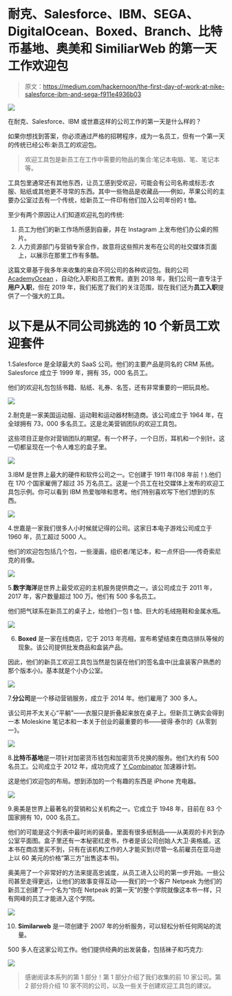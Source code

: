 # 耐克、Salesforce、IBM、SEGA、DigitalOcean、Boxed、Branch、比特币基地、奥美和 SimiliarWeb 的第一天工作欢迎包

> 原文：<https://medium.com/hackernoon/the-first-day-of-work-at-nike-salesforce-ibm-and-sega-f911e4936b03>

![](img/91b8f5a748d44978878940455eeaf3a7.png)

在耐克、Salesforce、IBM 或世嘉这样的公司工作的第一天是什么样的？

如果你想找到答案，你必须通过严格的招聘程序，成为一名员工，但有一个第一天的传统已经公布:新员工的欢迎包。

> 欢迎工具包是新员工在工作中需要的物品的集合:笔记本电脑、笔、笔记本等。

工具包里通常还有其他东西，让员工感到受欢迎，可能会有公司名称或标志:衣服、贴纸或其他更不寻常的东西。其中一些物品是收藏品——例如，苹果公司的主要办公室过去有一个传统，给新员工一件印有他们加入公司年份的 t 恤。

至少有两个原因让人们知道欢迎礼包的传统:

1.  员工为他们的新工作场所感到自豪，并在 Instagram 上发布他们办公桌的照片。
2.  人力资源部门与营销专家合作，故意将这些照片发布在公司的社交媒体页面上，以展示在那里工作有多酷。

这篇文章基于我多年来收集的来自不同公司的各种欢迎包。我的公司 [AcademyOcean](http://academyocean.com/) ，自动化入职和员工教育。直到 2018 年，我们公司一直专注于**用户入职**，但在 2019 年，我们拓宽了我们的关注范围，现在我们还为**员工入职**提供了一个强大的工具。

# 以下是从不同公司挑选的 10 个新员工欢迎套件

1.Salesforce 是全球最大的 SaaS 公司。他们的主要产品是同名的 CRM 系统。Salesforce 成立于 1999 年，拥有 35，000 名员工。

他们的欢迎礼包包括书籍、贴纸、礼券、名签，还有非常重要的一把玩具枪。

![](img/3b402ea220403629487f08114776be2d.png)

2.耐克是一家美国运动服、运动鞋和运动器材制造商。该公司成立于 1964 年，在全球拥有 73，000 多名员工。这是北美营销团队的欢迎工具包。

这些项目正是你对营销团队的期望。有一个杯子，一个日历，耳机和一个别针。这一切都呈现在一个令人难忘的盒子里。

![](img/8911b3c781f3185fdc7bb42318e65224.png)

3.IBM 是世界上最大的硬件和软件公司之一。它创建于 1911 年(108 年前！).他们在 170 个国家雇佣了超过 35 万名员工。这是一个员工在社交媒体上发布的欢迎工具包示例。你可以看到 IBM 热爱咖啡和思考。他们特别喜欢写下他们想到的东西。

![](img/9c40c2b4bb6162e8208da25ce91457bb.png)

4.世嘉是一家我们很多人小时候就记得的公司。这家日本电子游戏公司成立于 1960 年，员工超过 5000 人。

他们的欢迎包包括几个包，一些漫画，组织者/笔记本，和一点怀旧——传奇索尼克的肖像。

![](img/4937bfa074a8a63dcfaad595b9300da1.png)

5.**数字海洋**是世界上最受欢迎的主机服务提供商之一。该公司成立于 2011 年，2017 年，客户数量超过 100 万。他们有 500 多名员工。

他们把气球系在新员工的桌子上，给他们一包 t 恤、巨大的毛绒拖鞋和金属水瓶。

![](img/7f811c7500b48cc19775bfa60892f3a0.png)

6. **Boxed** 是一家在线商店，它于 2013 年亮相，宣布希望结束在商店排队等候的现象。该公司提供批发商品和盒装产品。

因此，他们的新员工欢迎工具包当然是包装在他们的签名盒中(比盒装客户熟悉的那个版本小)。基本就是个小办公室。

![](img/49aacbb8e293fecb580d8e1e9e0907fa.png)

7.**分公司**是一个移动营销服务，成立于 2014 年。他们雇用了 300 多人。

该公司并不太关心“平躺”——衣服只是折叠起来放在桌子上。但新员工确实会得到一本 Moleskine 笔记本和一本关于创业的最重要的书——彼得·泰尔的《从零到一》。

![](img/264fd9c024488c42cf698f03825985bc.png)

8.**比特币基地**是一项针对加密货币钱包和加密货币兑换的服务。他们大约有 500 名员工。公司成立于 2012 年，成功完成了 [Y Combinator](/marketing-and-entrepreneurship/ten-weeks-with-y-combinators-startup-school-an-insider-s-view-5cc3d8e5b3f) 加速器计划。

这是他们欢迎包的布局。想到添加的一个有趣的东西是 iPhone 充电器。

![](img/dea06102df1ae43cf2d1d60caa6d3bb5.png)

9.奥美是世界上最著名的营销和公关机构之一。它成立于 1948 年，目前在 83 个国家拥有 10，000 名员工。

他们的可能是这个列表中最时尚的装备。里面有很多纸制品——从美观的卡片到办公室平面图。盒子里还有一本秘密红皮书，作者是该公司创始人大卫·奥格威。这本书在商店里买不到，只有在该机构工作的人才能买到(尽管一名前雇员在亚马逊上以 60 美元的价格“第三方”出售这本书)。

奥美用了一个非常好的方法来提高忠诚度，从员工进入公司的第一步开始。一些公司甚至走得更远，让他们的故事变得互动——我们的一个客户 Netpeak 为他们的新员工创建了一个名为“你在 Netpeak 的第一天”的整个学院就像这本书一样，只有网峰的员工才能进入这个学院。

![](img/29f8d8f837b7a1e3d75f0fe1c67a285d.png)

10. **Similarweb** 是一项创建于 2007 年的分析服务，可以轻松分析任何网站的流量。

500 多人在这家公司工作。他们提供经典的出发装备，包括袜子和巧克力:

![](img/89d0fbd2a92f36cb8aabd31875eec155.png)

> 感谢阅读本系列的第 1 部分！第 1 部分介绍了我们收集的前 10 家公司。第 2 部分将介绍 10 家不同的公司，以及一些关于创建欢迎工具包的建议。